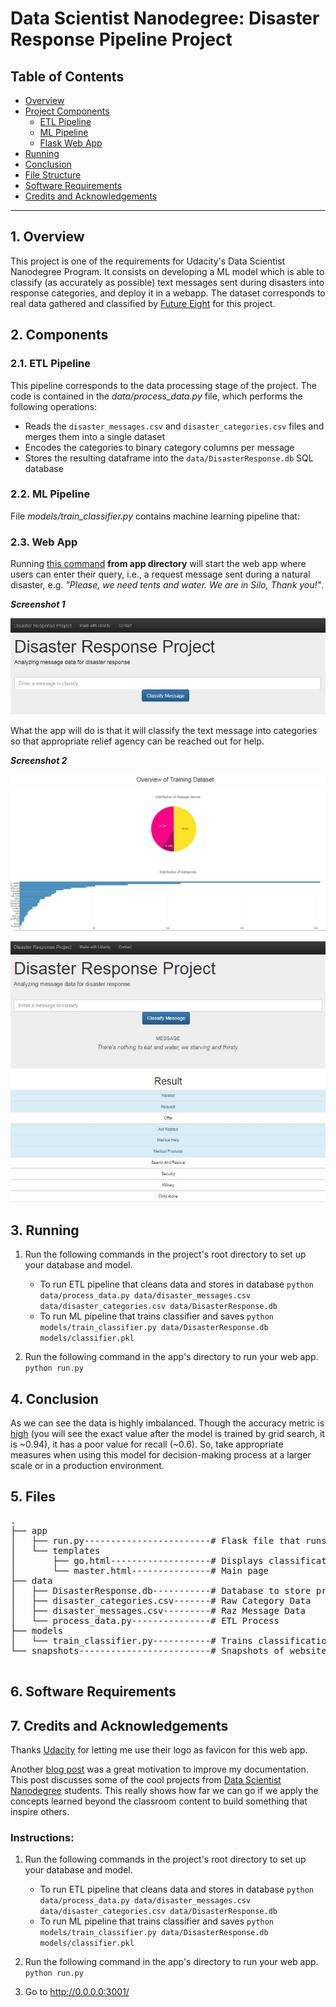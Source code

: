 # Data Scientist Nanodegree: Disaster Response Pipeline Project

## Table of Contents

- [Overview](#overview)
- [Project Components](#components)
  - [ETL Pipeline](#etl)
  - [ML Pipeline](#ml)
  - [Flask Web App](#webapp)
- [Running](#run)
- [Conclusion](#conclusion)
- [File Structure](#files)
- [Software Requirements](#requirements)
- [Credits and Acknowledgements](#credits)

***

<a id='overview'></a>

## 1. Overview
This project is one of the requirements for Udacity's Data Scientist Nanodegree Program. It consists on developing a ML model which is able to classify (as accurately as possible) text messages sent during disasters into response categories, and deploy it in a webapp. The dataset corresponds to real data gathered and classified by [Future Eight](https://www.figure-eight.com/) for this project.

<a id='components'></a>
## 2. Components 

<a id='etl'></a>
### 2.1. ETL Pipeline

This pipeline corresponds to the data processing stage of the project. The code is contained in the _data/process_data.py_ file, which performs the following operations:
- Reads the `disaster_messages.csv` and `disaster_categories.csv` files and merges them into a single dataset
- Encodes the categories to binary category columns per message
- Stores the resulting dataframe into the `data/DisasterResponse.db` SQL database

<a id='ml'></a>
### 2.2. ML Pipeline

File _models/train_classifier.py_ contains machine learning pipeline that:

<a id='webapp'></a>
### 2.3. Web App

<a id='eg'></a>

Running [this command](#com) **from app directory** will start the web app where users can enter their query, i.e., a request message sent during a natural disaster, e.g. _"Please, we need tents and water. We are in Silo, Thank you!"_.

**_Screenshot 1_**

![Landing page](https://github.com/emiliozamorano15/distaster_response_pipeline/blob/main/snapshots/main1.JPG)

What the app will do is that it will classify the text message into categories so that appropriate relief agency can be reached out for help.

**_Screenshot 2_**

![Visuals](https://github.com/emiliozamorano15/distaster_response_pipeline/blob/main/snapshots/main2.JPG)

![Results](https://github.com/emiliozamorano15/distaster_response_pipeline/blob/main/snapshots/go1.JPG)

<a id='run'></a>

## 3. Running

1. Run the following commands in the project's root directory to set up your database and model.

    - To run ETL pipeline that cleans data and stores in database
        `python data/process_data.py data/disaster_messages.csv data/disaster_categories.csv data/DisasterResponse.db`
    - To run ML pipeline that trains classifier and saves
        `python models/train_classifier.py data/DisasterResponse.db models/classifier.pkl`

2. Run the following command in the app's directory to run your web app.
    `python run.py`

## 4. Conclusion

As we can see the data is highly imbalanced. Though the accuracy metric is [high](#acc) (you will see the exact value after the model is trained by grid search, it is ~0.94), it has a poor value for recall (~0.6). So, take appropriate measures when using this model for decision-making process at a larger scale or in a production environment.

<a id='files'></a>

## 5. Files

<pre>
.
├── app
│   ├── run.py------------------------# Flask file that runs the webapp
│   └── templates
│       ├── go.html-------------------# Displays classification results
│       └── master.html---------------# Main page
├── data
│   ├── DisasterResponse.db-----------# Database to store processed data
│   ├── disaster_categories.csv-------# Raw Category Data
│   ├── disaster_messages.csv---------# Raz Message Data
│   └── process_data.py---------------# ETL Process
├── models
│   └── train_classifier.py-----------# Trains classification model
└── snapshots-------------------------# Snapshots of website

</pre>

<a id='requirements'></a>

## 6. Software Requirements


<a id='credits'></a>

## 7. Credits and Acknowledgements

Thanks <a href="https://www.udacity.com" target="_blank">Udacity</a> for letting me use their logo as favicon for this web app.

Another <a href="https://medium.com/udacity/three-awesome-projects-from-udacitys-data-scientist-program-609ff0949bed" target="_blank">blog post</a> was a great motivation to improve my documentation. This post discusses some of the cool projects from <a href="https://in.udacity.com/course/data-scientist-nanodegree--nd025" target="_blank">Data Scientist Nanodegree</a> students. This really shows how far we can go if we apply the concepts learned beyond the classroom content to build something that inspire others.



### Instructions:
1. Run the following commands in the project's root directory to set up your database and model.

    - To run ETL pipeline that cleans data and stores in database
        `python data/process_data.py data/disaster_messages.csv data/disaster_categories.csv data/DisasterResponse.db`
    - To run ML pipeline that trains classifier and saves
        `python models/train_classifier.py data/DisasterResponse.db models/classifier.pkl`

2. Run the following command in the app's directory to run your web app.
    `python run.py`

3. Go to http://0.0.0.0:3001/
